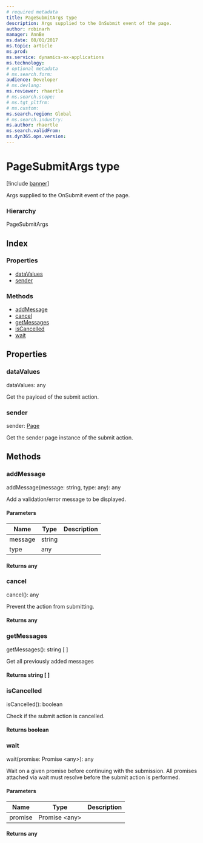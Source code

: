 ```yaml
---
# required metadata
title: PageSubmitArgs type
description: Args supplied to the OnSubmit event of the page.
author: robinarh
manager: AnnBe
ms.date: 08/01/2017
ms.topic: article
ms.prod: 
ms.service: dynamics-ax-applications
ms.technology: 
# optional metadata
# ms.search.form:
audience: Developer
# ms.devlang: 
ms.reviewer: rhaertle
# ms.search.scope: 
# ms.tgt_pltfrm: 
# ms.custom:
ms.search.region: Global
# ms.search.industry: 
ms.author: rhaertle
ms.search.validFrom:
ms.dyn365.ops.version:
---
```


# PageSubmitArgs type

[!include [banner](../../../../includes/banner.md)]

Args supplied to the OnSubmit event of the page.

### Hierarchy

PageSubmitArgs <br>

## Index

### Properties

* [dataValues](view-model-ipage-ipagesubmitargs.md#datavalues)
* [sender](view-model-ipage-ipagesubmitargs.md#sender)

### Methods

* [addMessage](view-model-ipage-ipagesubmitargs.md#addmessage)
* [cancel](view-model-ipage-ipagesubmitargs.md#cancel)
* [getMessages](view-model-ipage-ipagesubmitargs.md#getmessages)
* [isCancelled](view-model-ipage-ipagesubmitargs.md#iscancelled)
* [wait](view-model-ipage-ipagesubmitargs.md#wait)

## Properties

### dataValues

dataValues: any

Get the payload of the submit action.


### sender

sender: [Page](view-model-ipage-ipage.md)

Get the sender page instance of the submit action.


## Methods

### addMessage


addMessage(message: string, type: any): any

Add a validation/error message to be displayed.


#### Parameters

| Name | Type | Description |
| ---- | ---- | ----------- |
| message|string||
| type|any||

#### Returns any

### cancel


cancel(): any

Prevent the action from submitting.

#### Returns any

### getMessages


getMessages(): string [ ]

Get all previously added messages

#### Returns string [ ]



### isCancelled


isCancelled(): boolean

Check if the submit action is cancelled.

#### Returns boolean



### wait


wait(promise: Promise &lt;any&gt;): any

Wait on a given promise before continuing with the submission.
All promises attached via wait must resolve before the submit action is performed.


#### Parameters

| Name | Type | Description |
| ---- | ---- | ----------- |
| promise|Promise &lt;any&gt;||

#### Returns any

